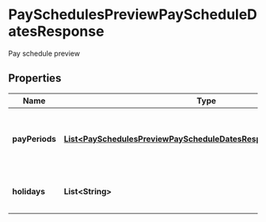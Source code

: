 

# PaySchedulesPreviewPayScheduleDatesResponse

Pay schedule preview

## Properties

| Name | Type | Description | Notes |
|------------ | ------------- | ------------- | -------------|
|**payPeriods** | [**List&lt;PaySchedulesPreviewPayScheduleDatesResponsePayPeriodsInner&gt;**](PaySchedulesPreviewPayScheduleDatesResponsePayPeriodsInner.md) | A list of pay periods for the previewed pay schedule |  [optional] |
|**holidays** | **List&lt;String&gt;** | A list of dates for bank closures |  [optional] |



